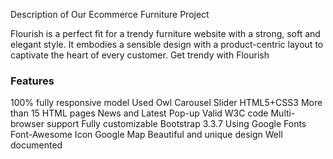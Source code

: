 Description of Our Ecommerce Furniture Project

Flourish is a perfect fit for a trendy furniture website with a strong, soft and elegant style. It embodies a sensible design with a product-centric layout to captivate the heart of every customer. Get trendy with Flourish

### Features

100% fully responsive model
Used Owl Carousel Slider
HTML5+CSS3
More than 15 HTML pages
News and Latest Pop-up
Valid W3C code
Multi-browser support
Fully customizable
Bootstrap 3.3.7
Using Google Fonts
Font-Awesome Icon
Google Map
Beautiful and unique design
Well documented
